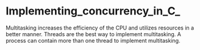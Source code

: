 # Implementing_concurrency_in_C_
Multitasking increases the efficiency of the CPU and utilizes resources in a better manner. Threads are the best way to implement multitasking. A process can contain more than one thread to implement multitasking.
